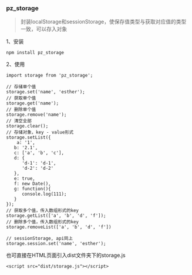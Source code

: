 ### pz_storage 

> 封装localStorage和sessionStorage，使保存值类型与获取对应值的类型一致，可以存入对象

1、安装
```
npm install pz_storage
```
2、使用
```
import storage from 'pz_storage';

// 存储单个值
storage.set('name', 'esther');
// 获取单个值
storage.get('name');
// 删除单个值
storage.remove('name');
// 清空全部
storage.clear();
// 存储对象，key - value形式
storage.setList({
	a: '1',
   b: '2.1',
   c: ['a', 'b', 'c'],
   d: {
      'd-1': 'd-1',
      'd-2': 'd-2'
   },
   e: true,
   f: new Date(),
   g: function(){
      console.log(111);
   }
});
// 获取多个值，传入数组形式的key
storage.getList(['a', 'b', 'd', 'f']);
// 删除多个值，传入数组形式的key
storage.removeList(['a', 'b', 'd', 'f'])

// sessionStorage, api同上
storage.session.set('name', 'esther');
```

也可直接在HTML页面引入dist文件夹下的storage.js
```
<script src="dist/storage.js"></script>
```